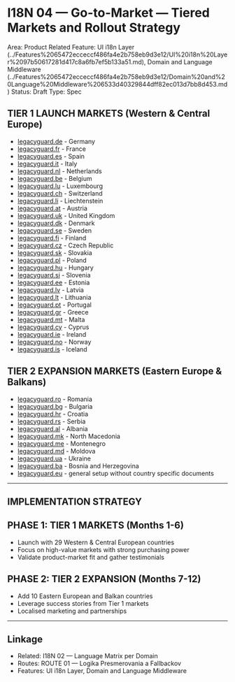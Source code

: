 # I18N 04 — Go-to-Market — Tiered Markets and Rollout Strategy

Area: Product
Related Feature: UI i18n Layer (../Features%2065472ecceccf486fa4e2b758eb9d3e12/UI%20i18n%20Layer%2097b50617281d417c8a6fb7ef5b133a51.md), Domain and Language Middleware (../Features%2065472ecceccf486fa4e2b758eb9d3e12/Domain%20and%20Language%20Middleware%206533d40329844dff82ec013d7bb8d453.md)
Status: Draft
Type: Spec

## TIER 1 LAUNCH MARKETS (Western & Central Europe)

- [legacyguard.de](http://legacyguard.de) - Germany
- [legacyguard.fr](http://legacyguard.fr) - France
- [legacyguard.es](http://legacyguard.es) - Spain
- [legacyguard.it](http://legacyguard.it) - Italy
- [legacyguard.nl](http://legacyguard.nl) - Netherlands
- [legacyguard.be](http://legacyguard.be) - Belgium
- [legacyguard.lu](http://legacyguard.lu) - Luxembourg
- [legacyguard.ch](http://legacyguard.ch) - Switzerland
- [legacyguard.li](http://legacyguard.li) - Liechtenstein
- [legacyguard.at](http://legacyguard.at) - Austria
- [legacyguard.uk](http://legacyguard.uk) - United Kingdom
- [legacyguard.dk](http://legacyguard.dk) - Denmark
- [legacyguard.se](http://legacyguard.se) - Sweden
- [legacyguard.fi](http://legacyguard.fi) - Finland
- [legacyguard.cz](http://legacyguard.cz) - Czech Republic
- [legacyguard.sk](http://legacyguard.sk) - Slovakia
- [legacyguard.pl](http://legacyguard.pl) - Poland
- [legacyguard.hu](http://legacyguard.hu) - Hungary
- [legacyguard.si](http://legacyguard.si) - Slovenia
- [legacyguard.ee](http://legacyguard.ee) - Estonia
- [legacyguard.lv](http://legacyguard.lv) - Latvia
- [legacyguard.lt](http://legacyguard.lt) - Lithuania
- [legacyguard.pt](http://legacyguard.pt) - Portugal
- [legacyguard.gr](http://legacyguard.gr) - Greece
- [legacyguard.mt](http://legacyguard.mt) - Malta
- [legacyguard.cy](http://legacyguard.cy) - Cyprus
- [legacyguard.ie](http://legacyguard.ie) - Ireland
- [legacyguard.no](http://legacyguard.no) - Norway
- [legacyguard.is](http://legacyguard.is) - Iceland

## TIER 2 EXPANSION MARKETS (Eastern Europe & Balkans)

- [legacyguard.ro](http://legacyguard.ro) - Romania
- [legacyguard.bg](http://legacyguard.bg) - Bulgaria
- [legacyguard.hr](http://legacyguard.hr) - Croatia
- [legacyguard.rs](http://legacyguard.rs) - Serbia
- [legacyguard.al](http://legacyguard.al) - Albania
- [legacyguard.mk](http://legacyguard.mk) - North Macedonia
- [legacyguard.me](http://legacyguard.me) - Montenegro
- [legacyguard.md](http://legacyguard.md) - Moldova
- [legacyguard.ua](http://legacyguard.ua) - Ukraine
- [legacyguard.ba](http://legacyguard.ba) - Bosnia and Herzegovina
- [legacyguard.eu](http://legacyguard.eu) - general setup without country specific documents

---

## IMPLEMENTATION STRATEGY

## PHASE 1: TIER 1 MARKETS (Months 1-6)

- Launch with 29 Western & Central European countries
- Focus on high-value markets with strong purchasing power
- Validate product-market fit and gather testimonials

## PHASE 2: TIER 2 EXPANSION (Months 7-12)

- Add 10 Eastern European and Balkan countries
- Leverage success stories from Tier 1 markets
- Localised marketing and partnerships

---

## Linkage

- Related: I18N 02 — Language Matrix per Domain
- Routes: ROUTE 01 — Logika Presmerovania a Fallbackov
- Features: UI i18n Layer, Domain and Language Middleware
